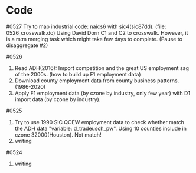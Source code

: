 # Code
#0527
Try to map industrial code: naics6 with sic4(sic87dd). (file: 0526_crosswalk.do)
Using David Dorn C1 and C2 to crosswalk. 
However, it is a m:m merging task which might take few days to complete. (Pause to disaggregate #2) 

#0526 
1. Read ADH(2016): Import competition and the great US employment sag of the 2000s. (how to build up F1 employment data)
2. Download county employment data from county business patterns. (1986-2020)
3. Apply F1 employment data (by czone by industry, only few year) with D1 import data (by czone by industry). 

#0525
1. Try to use 1990 SIC QCEW employment data to check whether match the ADH data "variable: d_tradeusch_pw". 
Using 10 counties include in czone 32000(Houston). Not match!
2. writing

#0524
1. writing



